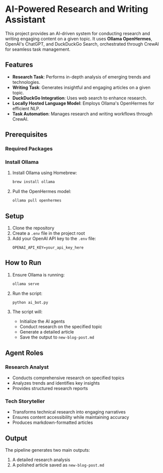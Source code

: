 # AI-Powered Research and Writing Assistant

This project provides an AI-driven system for conducting research and writing engaging content on a given topic. It uses **Ollama OpenHermes**, OpenAI's ChatGPT, and DuckDuckGo Search, orchestrated through CrewAI for seamless task management.

## Features

- **Research Task**: Performs in-depth analysis of emerging trends and technologies.
- **Writing Task**: Generates insightful and engaging articles on a given topic.
- **DuckDuckGo Integration**: Uses web search to enhance research.
- **Locally Hosted Language Model**: Employs Ollama's OpenHermes for efficient NLP.
- **Task Automation**: Manages research and writing workflows through CrewAI.

## Prerequisites

### Required Packages

### Install Ollama
1. Install Ollama using Homebrew:
   ```bash
   brew install ollama
   ```

2. Pull the OpenHermes model:
   ```bash
   ollama pull openhermes
   ```

## Setup
1. Clone the repository
2. Create a `.env` file in the project root
3. Add your OpenAI API key to the `.env` file:
   ```
   OPENAI_API_KEY=your_api_key_here
   ```

## How to Run
1. Ensure Ollama is running:
   ```bash
   ollama serve
   ```

2. Run the script:
   ```bash
   python ai_bot.py
   ```

3. The script will:
   - Initialize the AI agents
   - Conduct research on the specified topic
   - Generate a detailed article
   - Save the output to `new-blog-post.md`

## Agent Roles

### Research Analyst
- Conducts comprehensive research on specified topics
- Analyzes trends and identifies key insights
- Provides structured research reports

### Tech Storyteller
- Transforms technical research into engaging narratives
- Ensures content accessibility while maintaining accuracy
- Produces markdown-formatted articles

## Output

The pipeline generates two main outputs:
1. A detailed research analysis
2. A polished article saved as `new-blog-post.md`
